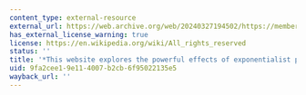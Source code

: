 ```yaml
---
content_type: external-resource
external_url: https://web.archive.org/web/20240327194502/https://members.optusnet.com.au/exponentialist/The_Scales_Of_70.htm
has_external_license_warning: true
license: https://en.wikipedia.org/wiki/All_rights_reserved
status: ''
title: '*This website explores the powerful effects of exponentialist phenomena*'
uid: 9fa2cee1-9e11-4007-b2cb-6f95022135e5
wayback_url: ''
---
```

